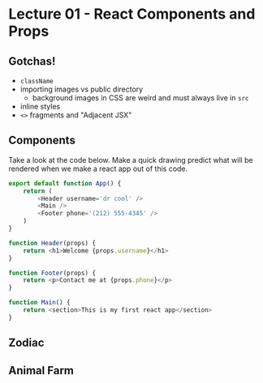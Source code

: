# Lecture 01 - React Components and Props

## Gotchas!
- `className`
- importing images vs public directory
    - background images in CSS are weird and must always live in `src`
- inline styles
- `<>` fragments and "Adjacent JSX"

## Components

Take a look at the code below. Make a quick drawing predict what will be rendered when we make a react app out of this code.

```js
export default function App() {
    return (
        <Header username='dr cool' />
        <Main />
        <Footer phone='(212) 555-4345' />
    )
}

function Header(props) {
    return <h1>Welcome {props.username}</h1>
}

function Footer(props) {
    return <p>Contact me at {props.phone}</p>
}

function Main() {
    return <section>This is my first react app</section>
}
```

## Zodiac

## Animal Farm